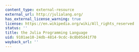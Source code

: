 ```yaml
---
content_type: external-resource
external_url: http://julialang.org/
has_external_license_warning: true
license: https://en.wikipedia.org/wiki/All_rights_reserved
status: ''
title: the Julia Programming Language
uid: 9101ae10-24db-4814-9cdc-8c8b05d41f70
wayback_url: ''
---
```

